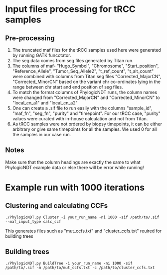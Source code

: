 # Input files processing for tRCC samples 

## Pre-processing

1. The truncated maf files for the tRCC samples used here were generated by running GATK funcotator.
2. The seg data comes from seg files generated by Titan run.
3. The columns of maf- "Hugo_Symbol", "Chromosome", "Start_position", "Reference_Allele", "Tumor_Seq_Allele2", "t_ref_count", "t_alt_count" were combined with columns from Titan seg files "Corrected_MajorCN",	"Corrected_MinorCN" based on the variant chr co-ordinates lying in the range between chr start and end position of seg files.
4. To match the format columns of PhylogicNDT runs, the column names were changed from "Corrected_MajorCN" and	"Corrected_MinorCN" to "local_cn_a1" and "local_cn_a2"
5. One can create a .sif file to run easily with the columns "sample_id", "maf_fn",  "seg_fn",  "purity" and "timepoint". For our tRCC case, "purity" values were curated with in-house calculation and not from Titan.
6. As tRCC samples were not ordered by biopsy timepoints, it can be either arbitrary or give same timepoints for all the samples. We used 0 for all the samples in our case run.

## Notes

Make sure that the column headings are exactly the same to what PhylogicNDT example data or else there will be error while running!

# Example run with 1000 iterations

## Clustering and calculating CCFs

`./PhylogicNDT.py Cluster -i your_run_name -ni 1000 -sif /path/to/.sif --maf_input_type calc_ccf`

This generates files such as "mut_ccfs.txt" and "cluster_ccfs.txt" reuired for building trees


## Building trees

`./PhylogicNDT.py BuildTree -i your_run_name -ni 1000 -sif /path/to/.sif -m /path/to/mut_ccfs.txt -c /path/to/cluster_ccfs.txt`
